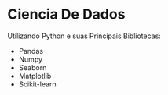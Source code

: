 # Ciencia De Dados
Utilizando Python e suas Principais Bibliotecas:
- Pandas
- Numpy
- Seaborn
- Matplotlib
- Scikit-learn

